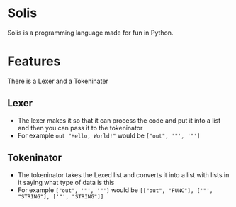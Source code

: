 # Solis #
Solis is a programming language made for fun in Python.

# Features #
There is a Lexer and a Tokeninater

## Lexer ##
- The lexer makes it so that it can process the code and put it into a list and then you can pass it to the tokeninator
- For example ```out "Hello, World!"``` would be ```["out", '"', '"']```
## Tokeninator ##
- The tokeninator takes the Lexed list and converts it into a list with lists in it saying what type of data is this
- For example ```["out", '"', '"']``` would be ```[["out", "FUNC"], ['"', "STRING"], ['"', "STRING"]]```
